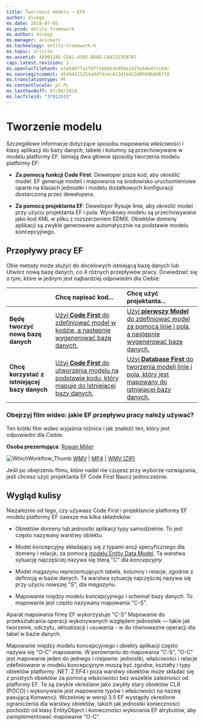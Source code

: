 ```yaml
---
title: Tworzenie modelu — EF6
author: divega
ms.date: 2018-07-05
ms.prod: entity-framework
ms.author: divega
ms.manager: avickers
ms.technology: entity-framework-6
ms.topic: article
ms.assetid: 4890228E-CEA1-4595-B8AD-CA81253F8767
caps.latest.revision: 3
ms.openlocfilehash: e1eb4077a1fd77c66bb3e992e1d25a5de4fcc64c
ms.sourcegitcommit: 45494121254ad4fdcec613d1dd22d850068d6f39
ms.translationtype: MT
ms.contentlocale: pl-PL
ms.lasthandoff: 07/08/2018
ms.locfileid: "37913515"
---
```

# <a name="creating-a-model"></a>Tworzenie modelu

Szczegółowe informacje dotyczące sposobu mapowania właściwości i klasy aplikacji do bazy danych, tabele i kolumny są przechowywane w modelu platformy EF. Istnieją dwa główne sposoby tworzenia modelu platformy EF:

- **Za pomocą funkcji Code First**: Deweloper pisze kod, aby określić model. EF generuje modeli i mapowania na środowisko uruchomieniowe oparte na klasach jednostki i modelu dodatkowych konfiguracji dostarczoną przez dewelopera.

- **Za pomocą projektanta EF**: Deweloper Rysuje linie, aby określić model przy użyciu projektanta EF i pola. Wynikowy modelu są przechowywane jako kod XML w pliku z rozszerzeniem EDMX. Obiektów domeny aplikacji są zwykle generowane automatycznie na podstawie modelu koncepcyjnego.

## <a name="ef-workflows"></a>Przepływy pracy EF

Obie metody może służyć do docelowych istniejącą bazę danych lub Utwórz nową bazę danych, co 4 różnych przepływów pracy.
Dowiedzieć się o tym, które w jednym jest najbardziej odpowiedni dla Ciebie:  

|                                           | Chcę napisać kod...                                                                                                                   | Chcę użyć projektanta...                                                                                                                        |
|:------------------------------------------|:-----------------------------------------------------------------------------------------------------------------------------------------------|:---------------------------------------------------------------------------------------------------------------------------------------------------|
| **Będę tworzyć nową bazę danych**          | [Użyj **Code First** do zdefiniować model w kodzie, a następnie wygenerować bazę danych.](~/ef6/modeling/code-first/workflows/new-database.md)           | [Użyj **pierwszy Model** do zdefiniować model za pomocą linie i pola, a następnie wygenerować bazę danych.](~/ef6/modeling/designer/workflows/model-first.md)   |
| **Chcę korzystać z istniejącej bazy danych** | [Użyj **Code First** do utworzenia modelu na podstawie kodu, który mapuje do istniejącej bazy danych.](~/ef6/modeling/code-first/workflows/existing-database.md) | [Użyj **Database First** do tworzenia modeli linie i pola, który jest mapowany do istniejącej bazy danych.](~/ef6/modeling/designer/workflows/database-first.md) |

### <a name="watch-the-video-what-ef-workflow-should-i-use"></a>Obejrzyj film wideo: jakie EF przepływu pracy należy używać?

Ten krótki film wideo wyjaśnia różnice i jak znaleźć ten, który jest odpowiedni dla Ciebie.

**Osoba prezentująca**: [Rowan Miller](http://romiller.com/)

![WhichWorkflow_Thumb](../media/whichworkflow-thumb.png) [WMV](http://download.microsoft.com/download/8/F/8/8F81F4CD-3678-4229-8D79-0C63FFA3C595/HDI_ITPro_Technet_winvideo_ChoseYourWorkflow.wmv) | [MP4](http://download.microsoft.com/download/8/F/8/8F81F4CD-3678-4229-8D79-0C63FFA3C595/HDI_ITPro_Technet_mp4video_ChoseYourWorkflow.m4v) | [WMV (ZIP)](http://download.microsoft.com/download/8/F/8/8F81F4CD-3678-4229-8D79-0C63FFA3C595/HDI_ITPro_Technet_winvideo_ChoseYourWorkflow.zip)

Jeśli po obejrzeniu filmu, które nadal nie czujesz przy wyborze rozwiązania, jeśli chcesz użyć projektanta EF Code First Naucz jednocześnie.

## <a name="a-look-under-the-hood"></a>Wygląd kulisy

Niezależnie od tego, czy używasz Code First i projektancie platformy EF modelu platformy EF zawsze ma kilka składników:

- Obiektów domeny lub jednostki aplikacji typy samodzielnie. To jest często nazywany warstwy obiektu

- Model koncepcyjny składający się z typami encji specyficznego dla domeny i relacje, za pomocą [modelu Entity Data Model](~/ef6/resources/glossary.md#entity-data-model). Ta warstwa sytuację najczęściej nazywa się literą "C" dla _koncepcyjny_.

- Model magazynu reprezentujących tabele, kolumny i relacje, zgodnie z definicją w bazie danych. Ta warstwa sytuację najczęściej nazywa się przy użyciu nowszej "S", dla _magazynu_.  

- Mapowanie między modelu koncepcyjnego i schemat bazy danych. To mapowanie jest często nazywany mapowania "C-S".

Aparat mapowania firmy EF wykorzystuje "C-S" Mapowanie do przekształcania operacji wykonywanych względem jednostek — takie jak tworzenie, odczytu, aktualizacji i usuwania - w do równoważne operacji dla tabel w bazie danych.

Mapowanie między modelu koncepcyjnego i obiekty aplikacji często nazywa się "O-C" mapowanie. W porównaniu do mapowania "C-S", "O-C" jest mapowanie jeden do jednego i niejawne: jednostki, właściwości i relacje zdefiniowane w modelu koncepcyjnym muszą być zgodne, kształty i typy obiektów platformy .NET. Z EF4 i poza warstwy obiektów może składać się z prostych obiektów za pomocą właściwości bez wszelkie zależności od platformy EF. Te są zwykle określane jako zwykły stary obiektów CLR (POCO) i wykonywane jest mapowanie typów i właściwości na nazwę pasującą Konwencji. Wcześniej w wersji 3.5 EF wystąpiły określone ograniczenia dla warstwy obiektów, takich jak jednostki konieczności pochodzi od klasy EntityObject i konieczności wykonania EF atrybutów, aby zaimplementować mapowanie "O-C".
